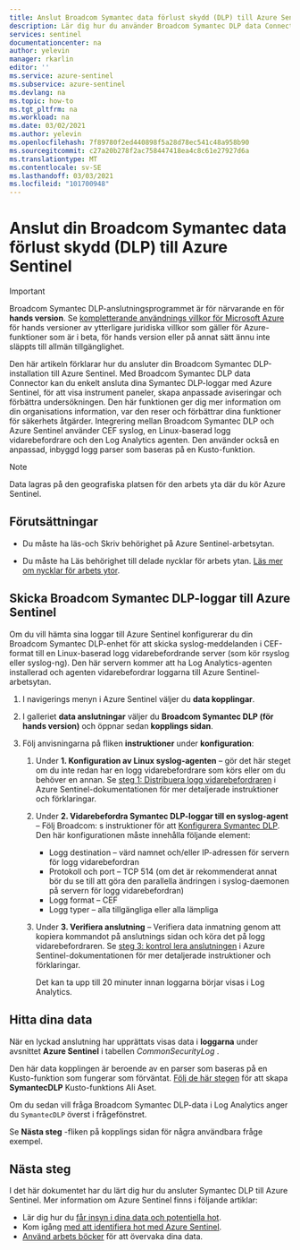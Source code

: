 ```yaml
---
title: Anslut Broadcom Symantec data förlust skydd (DLP) till Azure Sentinel | Microsoft Docs
description: Lär dig hur du använder Broadcom Symantec DLP data Connector för att hämta Symantec DLP-loggar till Azure Sentinel. Visa Symantec DLP-data i arbets böcker, skapa aviseringar och förbättra undersökningen.
services: sentinel
documentationcenter: na
author: yelevin
manager: rkarlin
editor: ''
ms.service: azure-sentinel
ms.subservice: azure-sentinel
ms.devlang: na
ms.topic: how-to
ms.tgt_pltfrm: na
ms.workload: na
ms.date: 03/02/2021
ms.author: yelevin
ms.openlocfilehash: 7f89780f2ed440898f5a28d78ec541c48a958b90
ms.sourcegitcommit: c27a20b278f2ac758447418ea4c8c61e27927d6a
ms.translationtype: MT
ms.contentlocale: sv-SE
ms.lasthandoff: 03/03/2021
ms.locfileid: "101700948"
---
```

# <a name="connect-your-broadcom-symantec-data-loss-prevention-dlp-to-azure-sentinel"></a>Anslut din Broadcom Symantec data förlust skydd (DLP) till Azure Sentinel

> [!IMPORTANT]
> Broadcom Symantec DLP-anslutningsprogrammet är för närvarande en för **hands version**. Se [kompletterande användnings villkor för Microsoft Azure](https://azure.microsoft.com/support/legal/preview-supplemental-terms/) för hands versioner av ytterligare juridiska villkor som gäller för Azure-funktioner som är i beta, för hands version eller på annat sätt ännu inte släppts till allmän tillgänglighet.

Den här artikeln förklarar hur du ansluter din Broadcom Symantec DLP-installation till Azure Sentinel. Med Broadcom Symantec DLP data Connector kan du enkelt ansluta dina Symantec DLP-loggar med Azure Sentinel, för att visa instrument paneler, skapa anpassade aviseringar och förbättra undersökningen. Den här funktionen ger dig mer information om din organisations information, var den reser och förbättrar dina funktioner för säkerhets åtgärder. Integrering mellan Broadcom Symantec DLP och Azure Sentinel använder CEF syslog, en Linux-baserad logg vidarebefordrare och den Log Analytics agenten. Den använder också en anpassad, inbyggd logg parser som baseras på en Kusto-funktion.

> [!NOTE]
> Data lagras på den geografiska platsen för den arbets yta där du kör Azure Sentinel.

## <a name="prerequisites"></a>Förutsättningar

- Du måste ha läs-och Skriv behörighet på Azure Sentinel-arbetsytan.

- Du måste ha Läs behörighet till delade nycklar för arbets ytan. [Läs mer om nycklar för arbets ytor](../azure-monitor/platform/log-analytics-agent.md#workspace-id-and-key).

## <a name="send-broadcom-symantec-dlp-logs-to-azure-sentinel"></a>Skicka Broadcom Symantec DLP-loggar till Azure Sentinel

Om du vill hämta sina loggar till Azure Sentinel konfigurerar du din Broadcom Symantec DLP-enhet för att skicka syslog-meddelanden i CEF-format till en Linux-baserad logg vidarebefordrande server (som kör rsyslog eller syslog-ng). Den här servern kommer att ha Log Analytics-agenten installerad och agenten vidarebefordrar loggarna till Azure Sentinel-arbetsytan.

1. I navigerings menyn i Azure Sentinel väljer du **data kopplingar**.

1. I galleriet **data anslutningar** väljer du **Broadcom Symantec DLP (för hands version)** och öppnar sedan **kopplings sidan**.

1. Följ anvisningarna på fliken **instruktioner** under **konfiguration**:

    1. Under **1. Konfiguration av Linux syslog-agenten** – gör det här steget om du inte redan har en logg vidarebefordrare som körs eller om du behöver en annan. Se [steg 1: Distribuera logg vidarebefordraren](connect-cef-agent.md) i Azure Sentinel-dokumentationen för mer detaljerade instruktioner och förklaringar.

    1. Under **2. Vidarebefordra Symantec DLP-loggar till en syslog-agent** – Följ Broadcom: s instruktioner för att [Konfigurera Symantec DLP](https://help.symantec.com/cs/DLP15.7/DLP/v27591174_v133697641/Configuring-the-Log-to-a-Syslog-Server-action?locale=EN_US). Den här konfigurationen måste innehålla följande element:
        - Logg destination – värd namnet och/eller IP-adressen för servern för logg vidarebefordran
        - Protokoll och port – TCP 514 (om det är rekommenderat annat bör du se till att göra den parallella ändringen i syslog-daemonen på servern för logg vidarebefordran)
        - Logg format – CEF
        - Logg typer – alla tillgängliga eller alla lämpliga

    1. Under **3. Verifiera anslutning** – Verifiera data inmatning genom att kopiera kommandot på anslutnings sidan och köra det på logg vidarebefordraren. Se [steg 3: kontrol lera anslutningen](connect-cef-verify.md) i Azure Sentinel-dokumentationen för mer detaljerade instruktioner och förklaringar.

        Det kan ta upp till 20 minuter innan loggarna börjar visas i Log Analytics.

## <a name="find-your-data"></a>Hitta dina data

När en lyckad anslutning har upprättats visas data i **loggarna** under avsnittet **Azure Sentinel** i tabellen *CommonSecurityLog* .

Den här data kopplingen är beroende av en parser som baseras på en Kusto-funktion som fungerar som förväntat. [Följ de här stegen](https://aka.ms/sentinel-symantecdlp-parser) för att skapa **SymantecDLP** Kusto-funktions Ali Aset.

Om du sedan vill fråga Broadcom Symantec DLP-data i Log Analytics anger du `SymantecDLP` överst i frågefönstret.

Se **Nästa steg** -fliken på kopplings sidan för några användbara fråge exempel.

## <a name="next-steps"></a>Nästa steg

I det här dokumentet har du lärt dig hur du ansluter Symantec DLP till Azure Sentinel. Mer information om Azure Sentinel finns i följande artiklar:

- Lär dig hur du [får insyn i dina data och potentiella hot](quickstart-get-visibility.md).
- Kom igång [med att identifiera hot med Azure Sentinel](tutorial-detect-threats-built-in.md).
- [Använd arbets böcker](tutorial-monitor-your-data.md) för att övervaka dina data.
